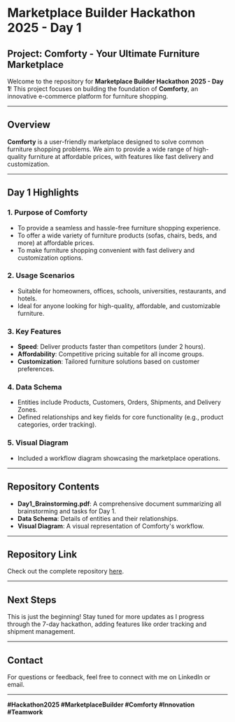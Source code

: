 # Marketplace Builder Hackathon 2025 - Day 1

## Project: Comforty - Your Ultimate Furniture Marketplace

Welcome to the repository for **Marketplace Builder Hackathon 2025 - Day 1**! This project focuses on building the foundation of **Comforty**, an innovative e-commerce platform for furniture shopping.

---

## Overview
**Comforty** is a user-friendly marketplace designed to solve common furniture shopping problems. We aim to provide a wide range of high-quality furniture at affordable prices, with features like fast delivery and customization.

---

## Day 1 Highlights

### 1. Purpose of Comforty
- To provide a seamless and hassle-free furniture shopping experience.
- To offer a wide variety of furniture products (sofas, chairs, beds, and more) at affordable prices.
- To make furniture shopping convenient with fast delivery and customization options.

### 2. Usage Scenarios
- Suitable for homeowners, offices, schools, universities, restaurants, and hotels.
- Ideal for anyone looking for high-quality, affordable, and customizable furniture.

### 3. Key Features
- **Speed**: Deliver products faster than competitors (under 2 hours).
- **Affordability**: Competitive pricing suitable for all income groups.
- **Customization**: Tailored furniture solutions based on customer preferences.

### 4. Data Schema
- Entities include Products, Customers, Orders, Shipments, and Delivery Zones.
- Defined relationships and key fields for core functionality (e.g., product categories, order tracking).

### 5. Visual Diagram
- Included a workflow diagram showcasing the marketplace operations.

---

## Repository Contents
- **Day1_Brainstorming.pdf**: A comprehensive document summarizing all brainstorming and tasks for Day 1.
- **Data Schema**: Details of entities and their relationships.
- **Visual Diagram**: A visual representation of Comforty's workflow.

---

## Repository Link
Check out the complete repository [here](https://github.com/SahirAhmedSheikh814/Marketplace-Builder-Hackathon-2025-Day-1.git).

---

## Next Steps
This is just the beginning! Stay tuned for more updates as I progress through the 7-day hackathon, adding features like order tracking and shipment management.

---

## Contact
For questions or feedback, feel free to connect with me on LinkedIn or email.

---

**#Hackathon2025 #MarketplaceBuilder #Comforty #Innovation #Teamwork**
